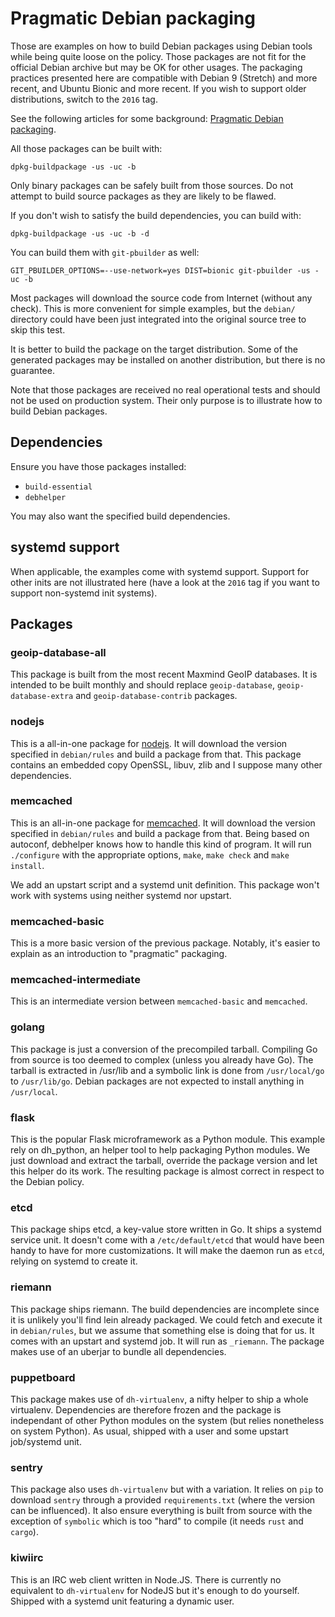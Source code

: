 # Pragmatic Debian packaging

Those are examples on how to build Debian packages using Debian tools
while being quite loose on the policy. Those packages are not fit for
the official Debian archive but may be OK for other usages. The
packaging practices presented here are compatible with Debian 9
(Stretch) and more recent, and Ubuntu Bionic and more recent. If you
wish to support older distributions, switch to the `2016` tag.

See the following articles for some background:
[Pragmatic Debian packaging](http://vincent.bernat.im/en/blog/2016-pragmatic-debian-packaging.html).

All those packages can be built with:

    dpkg-buildpackage -us -uc -b

Only binary packages can be safely built from those sources. Do not
attempt to build source packages as they are likely to be flawed.

If you don't wish to satisfy the build dependencies, you can build with:

    dpkg-buildpackage -us -uc -b -d

You can build them with `git-pbuilder` as well:

    GIT_PBUILDER_OPTIONS=--use-network=yes DIST=bionic git-pbuilder -us -uc -b

Most packages will download the source code from Internet (without any
check). This is more convenient for simple examples, but the `debian/`
directory could have been just integrated into the original source
tree to skip this test.

It is better to build the package on the target distribution. Some of
the generated packages may be installed on another distribution, but
there is no guarantee.

Note that those packages are received no real operational tests and
should not be used on production system. Their only purpose is to
illustrate how to build Debian packages.

## Dependencies

Ensure you have those packages installed:

 - `build-essential`
 - `debhelper`

You may also want the specified build dependencies.

## systemd support

When applicable, the examples come with systemd support. Support for
other inits are not illustrated here (have a look at the `2016` tag if
you want to support non-systemd init systems).

## Packages

### geoip-database-all

This package is built from the most recent Maxmind GeoIP databases. It
is intended to be built monthly and should replace `geoip-database`,
`geoip-database-extra` and `geoip-database-contrib` packages.

### nodejs

This is a all-in-one package for [nodejs](https://nodejs.org/en/). It
will download the version specified in `debian/rules` and build a
package from that. This package contains an embedded copy OpenSSL,
libuv, zlib and I suppose many other dependencies.

### memcached

This is an all-in-one package for
[memcached](http://www.memcached.org/). It will download the version
specified in `debian/rules` and build a package from that. Being
based on autoconf, debhelper knows how to handle this kind of
program. It will run `./configure` with the appropriate options,
`make`, `make check` and `make install`.

We add an upstart script and a systemd unit definition. This package
won't work with systems using neither systemd nor upstart.

### memcached-basic

This is a more basic version of the previous package. Notably, it's
easier to explain as an introduction to "pragmatic" packaging.

### memcached-intermediate

This is an intermediate version between `memcached-basic` and
`memcached`.

### golang

This package is just a conversion of the precompiled
tarball. Compiling Go from source is too deemed to complex (unless you
already have Go). The tarball is extracted in /usr/lib and a symbolic
link is done from `/usr/local/go` to `/usr/lib/go`. Debian packages are
not expected to install anything in `/usr/local`.

### flask

This is the popular Flask microframework as a Python module. This
example rely on dh_python, an helper tool to help packaging Python
modules. We just download and extract the tarball, override the
package version and let this helper do its work. The resulting package
is almost correct in respect to the Debian policy.

### etcd

This package ships etcd, a key-value store written in Go. It ships a
systemd service unit. It doesn't come with a `/etc/default/etcd` that
would have been handy to have for more customizations. It will make
the daemon run as `etcd`, relying on systemd to create it.

### riemann

This package ships riemann. The build dependencies are incomplete
since it is unlikely you'll find lein already packaged. We could fetch
and execute it in `debian/rules`, but we assume that something else is
doing that for us. It comes with an upstart and systemd job. It will
run as `_riemann`. The package makes use of an uberjar to bundle all
dependencies.

### puppetboard

This package makes use of `dh-virtualenv`, a nifty helper to ship a
whole virtualenv. Dependencies are therefore frozen and the package is
independant of other Python modules on the system (but relies
nonetheless on system Python). As usual, shipped with a user and some
upstart job/systemd unit.

### sentry

This package also uses `dh-virtualenv` but with a variation. It relies
on `pip` to download `sentry` through a provided `requirements.txt`
(where the version can be influenced). It also ensure everything is
built from source with the exception of `symbolic` which is too "hard"
to compile (it needs `rust` and `cargo`).

### kiwiirc

This is an IRC web client written in Node.JS. There is currently no
equivalent to `dh-virtualenv` for NodeJS but it's enough to do
yourself. Shipped with a systemd unit featuring a dynamic user.

